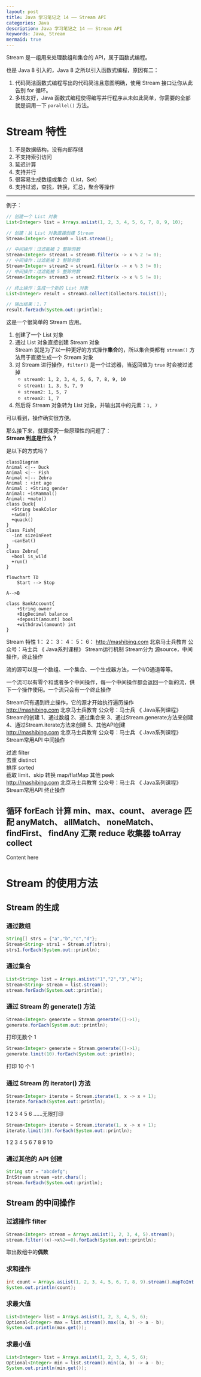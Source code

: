 ```yaml
---
layout: post
title: Java 学习笔记之 14 —— Stream API
categories: Java
description: Java 学习笔记之 14 —— Stream API
keywords: Java, Stream
mermaid: true
---
```


Stream 是一组用来处理数组和集合的 API，属于函数式编程。

也是 Java 8 引入的，Java 8 之所以引入函数式编程，原因有二：
1. 代码简洁函数式编程写出的代码简洁且意图明确，使用 Stream 接口让你从此告别 for 循环。 
2. 多核友好，Java 函数式编程使得编写并行程序从未如此简单，你需要的全部就是调用一下 `parallel()` 方法。  

# Stream 特性
1. 不是数据结构，没有内部存储 
2. 不支持索引访问
3. 延迟计算
4. 支持并行
5. 很容易生成数组或集合（List，Set）
6. 支持过滤，查找，转换，汇总，聚合等操作


----------

例子：
```java
// 创建一个 List 对象
List<Integer> list = Arrays.asList(1, 2, 3, 4, 5, 6, 7, 8, 9, 10);

// 创建：从 List 对象直接创建 Stream
Stream<Integer> stream0 = list.stream();

// 中间操作：过滤能被 2 整除的数
Stream<Integer> stream1 = stream0.filter(x -> x % 2 != 0);
// 中间操作：过滤能被 3 整除的数
Stream<Integer> stream2 = stream1.filter(x -> x % 3 != 0);
// 中间操作：过滤能被 5 整除的数
Stream<Integer> stream3 = stream2.filter(x -> x % 5 != 0);

// 终止操作：生成一个新的 List 对象
List<Integer> result = stream3.collect(Collectors.toList());

// 输出结果：1，7
result.forEach(System.out::println);
```
这是一个很简单的 Stream 应用。
1. 创建了一个 List 对象
2. 通过 List 对象直接创建 Stream 对象<br>
	Stream 就是为了以一种更好的方式操作**集合**的，所以集合类都有 `stream()` 方法用于直接生成一个 Stream 对象
3. 对 Stream 进行操作，`filter()` 是一个过滤器，当返回值为 `true` 时会被过滤掉
	- `stream0: 1, 2, 3, 4, 5, 6, 7, 8, 9, 10`
	- `stream1: 1, 3, 5, 7, 9`
	- `stream2: 1, 5, 7`
	- `stream2: 1, 7`
4. 然后将 Stream 对象转为 List 对象，并输出其中的元素：`1, 7`

可以看到，操作确实很方便。

那么接下来，就要探究一些原理性的问题了：<br>
**Stream 到底是什么？**

是以下的方式吗？
```mermaid
classDiagram
Animal <|-- Duck
Animal <|-- Fish
Animal <|-- Zebra
Animal : +int age
Animal : +String gender
Animal: +isMammal()
Animal: +mate()
class Duck{
  +String beakColor
  +swim()
  +quack()
}
class Fish{
  -int sizeInFeet
  -canEat()
}
class Zebra{
  +bool is_wild
  +run()
}
```

```mermaid!
flowchart TD
    Start --> Stop
```

```mermaid
A-->B
```
```mermaid
class BankAccount{
	+String owner
	+BigDecimal balance
	+deposit(amount) bool
	+withdrawl(amount) int
}
```


Stream 特性 
1：
2：
3： 
4： 
5： 
6：
http://mashibing.com 
北京马士兵教育 
公众号：马士兵 
《 Java系列课程》 
Stream运行机制 
Stream分为 源source，中间操作，终止操作 

 
 
流的源可以是一个数组、一个集合、一个生成器方法，一个I/O通道等等。 
 
一个流可以有零个和或者多个中间操作，每一个中间操作都会返回一个新的流，供下一个操作使用。一个流只会有一个终止操作 
 
Stream只有遇到终止操作，它的源才开始执行遍历操作  
http://mashibing.com 
北京马士兵教育 
公众号：马士兵 
《 Java系列课程》 
Stream的创建 
1、通过数组 
2、通过集合来 
3、通过Stream.generate方法来创建 
4、通过Stream.iterate方法来创建 
5、其他API创建  
http://mashibing.com 
北京马士兵教育 
公众号：马士兵 
《 Java系列课程》 
Stream常用API 
中间操作 
 
过滤 filter  
去重 distinct  
排序 sorted  
截取 limit、skip 
转换 map/flatMap 
其他 peek  
http://mashibing.com 
北京马士兵教育 
公众号：马士兵 
《 Java系列课程》 
Stream常用API 
终止操作 
 
循环 forEach 
计算 min、max、count、 average 
匹配 anyMatch、 allMatch、 noneMatch、 findFirst、 findAny 
汇聚 reduce 
收集器 toArray collect  
----------
Content here

# Stream 的使用方法
## Stream 的生成
### 通过数组
```java
String[] strs = {"a","b","c","d"};
Stream<String> strs1 = Stream.of(strs);
strs1.forEach(System.out::println);
```

### 通过集合
```java
List<String> list = Arrays.asList("1","2","3","4");
Stream<String> stream = list.stream();
stream.forEach(System.out::println);
```

### 通过 Stream 的 generate() 方法
```java
Stream<Integer> generate = Stream.generate(()->1);
generate.forEach(System.out::println);
```
打印无数个 1

```java
Stream<Integer> generate = Stream.generate(()->1);
generate.limit(10).forEach(System.out::println);
```
打印 10 个 1

### 通过 Stream 的 iterator() 方法
```java
Stream<Integer> iterate = Stream.iterate(1, x -> x + 1);
iterate.forEach(System.out::println);
```
1 2 3 4 5 6 ……无限打印


```java
Stream<Integer> iterate = Stream.iterate(1, x -> x + 1);
iterate.limit(10).forEach(System.out::println);
```
1 2 3 4 5 6 7 8 9 10

### 通过其他的 API 创建
```java
String str = "abcdefg";
IntStream stream =str.chars();
stream.forEach(System.out::println);
```

## Stream 的中间操作
### 过滤操作 filter
```java
Stream<Integer> stream = Arrays.asList(1, 2, 3, 4, 5).stream();
stream.filter((x)->x%2==0).forEach(System.out::println);
```
取出数组中的**偶数**

### 求和操作
```java
int count = Arrays.asList(1, 2, 3, 4, 5, 6, 7, 8, 9).stream().mapToInt(x -> x).sum();
System.out.println(count);
```

###  求最大值
```java
List<Integer> list = Arrays.asList(1, 2, 3, 4, 5, 6);
Optional<Integer> max = list.stream().max((a, b) -> a - b);
System.out.println(max.get());
```

###  求最小值
```java
List<Integer> list = Arrays.asList(1, 2, 3, 4, 5, 6);
Optional<Integer> min = list.stream().min((a, b) -> a - b);
System.out.println(min.get());
```